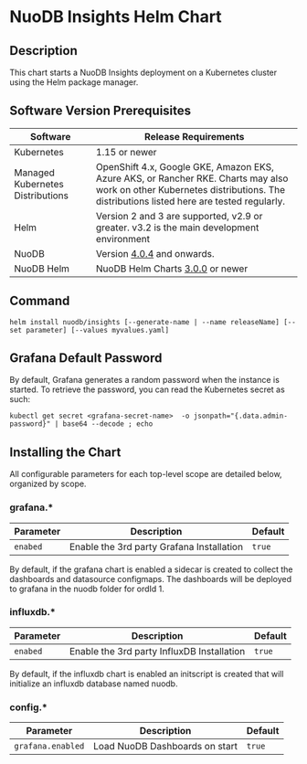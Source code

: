 # NuoDB Insights Helm Chart

## Description

This chart starts a NuoDB Insights deployment on a Kubernetes cluster using the Helm package manager.

## Software Version Prerequisites

| Software   | Release Requirements                           | 
|------------|------------------------------------------------|
| Kubernetes |  1.15 or newer |
| Managed Kubernetes Distributions |  OpenShift 4.x, Google GKE, Amazon EKS, Azure AKS, or Rancher RKE. Charts may also work on other Kubernetes distributions. The distributions listed here are tested regularly. |
| Helm       |  Version 2 and 3 are supported, v2.9 or greater. v3.2 is the main development environment   |
| NuoDB      |  Version [4.0.4](https://hub.docker.com/r/nuodb/nuodb-ce/tags) and onwards. |
| NuoDB Helm | NuoDB Helm Charts [3.0.0](https://github.com/nuodb/nuodb-helm-charts) or newer |

## Command

```
helm install nuodb/insights [--generate-name | --name releaseName] [--set parameter] [--values myvalues.yaml]
```

## Grafana Default Password
By default, Grafana generates a random password when the instance is started.
To retrieve the password, you can read the Kubernetes secret as such:
```
kubectl get secret <grafana-secret-name>  -o jsonpath="{.data.admin-password}" | base64 --decode ; echo
```

## Installing the Chart
All configurable parameters for each top-level scope are detailed below, organized by scope.

### grafana.*

| Parameter | Description | Default |
| ----- | ----------- | ------ |
| `enabed` | Enable the 3rd party Grafana Installation | `true` |

By default, if the grafana chart is enabled a sidecar is created to collect the dashboards and datasource configmaps.
The dashboards will be deployed to grafana in the nuodb folder for ordId 1.

### influxdb.*

| Parameter | Description | Default |
| ----- | ----------- | ------ |
| `enabed` | Enable the 3rd party InfluxDB Installation | `true` |


By default, if the influxdb chart is enabled an initscript is created that will initialize an influxdb database named nuodb.

### config.*

| Parameter | Description | Default |
| ----- | ----------- | ------ |
| `grafana.enabled` | Load NuoDB Dashboards on start | `true` |
